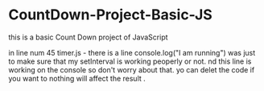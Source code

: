 # CountDown-Project-Basic-JS
this is a basic Count Down project of JavaScript 

in line num 45 timer.js - there is a line console.log("I am running") was just to make sure that my setInterval is working peoperly or not.
nd this line is working on the console so don't worry about that.
yo can delet the code if you want to nothing will affect the result .
